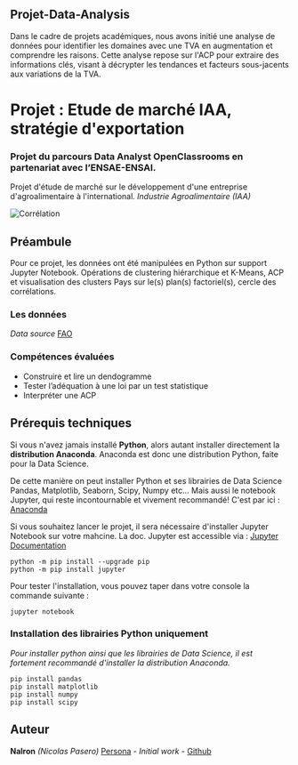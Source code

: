 ## Projet-Data-Analysis

Dans le cadre de projets académiques, nous avons initié une analyse de données pour identifier les domaines avec une TVA en augmentation et comprendre les raisons. Cette analyse repose sur l'ACP pour extraire des informations clés, visant à décrypter les tendances et facteurs sous-jacents aux variations de la TVA.

# Projet : Etude de marché IAA, stratégie d'exportation
### Projet du parcours Data Analyst OpenClassrooms en partenariat avec l’ENSAE-ENSAI.
Projet d'étude de marché sur le développement d'une entreprise d'agroalimentaire à l'international.
*Industrie Agroalimentaire (IAA)* 

![Corrélation]([p5_graphic/cercle_correlation.png](https://github.com/hmoumad/hmoumad/blob/main/ellipse.png))

## Préambule
Pour ce projet, les données ont été manipulées en Python sur support Jupyter Notebook. Opérations de clustering hiérarchique et K-Means, ACP et visualisation des clusters Pays sur le(s) plan(s) factoriel(s), cercle des corrélations. 

### Les données
*Data source* [FAO](http://www.fao.org/faostat/fr/#data)

### Compétences évaluées
 - Construire et lire un dendogramme
 - Tester l’adéquation à une loi par un test statistique
 - Interpréter une ACP


## Prérequis techniques
Si vous n'avez jamais installé **Python**, alors autant installer directement la **distribution Anaconda**.
Anaconda est donc une distribution Python, faite pour la Data Science.

De cette manière on peut installer Python et ses librairies de Data Science Pandas, Matplotlib, Seaborn, Scipy, Numpy etc… 
Mais aussi le notebook Jupyter, qui reste incontournable et vivement recommandé!
C'est par ici : [Anaconda](https://www.anaconda.com/download)

Si vous souhaitez lancer le projet, il sera nécessaire d'installer Jupyter Notebook sur votre mahcine. 
La doc. Jupyter est accessible via : [Jupyter Documentation](https://jupyter.readthedocs.io/en/latest/install.html) 

```
python -m pip install --upgrade pip    
python -m pip install jupyter
```

Pour tester l'installation, vous pouvez taper dans votre console la commande suivante :

```
jupyter notebook
```

### Installation des librairies Python uniquement
*Pour installer python ainsi que les librairies de Data Science, il est fortement recommandé d'installer la distribution Anaconda.* 

```
pip install pandas
pip install matplotlib
pip install numpy
pip install scipy
```

## Auteur

**Nalron** *(Nicolas Pasero)* [Persona](https://nalron.com) - *Initial work* - [Github](https://github.com/nalron)
